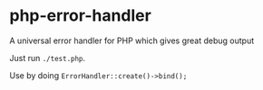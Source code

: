 php-error-handler
=================

A universal error handler for PHP which gives great debug output

Just run `./test.php`.

Use by doing `ErrorHandler::create()->bind();`
